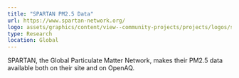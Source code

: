 ```yaml
---
title: "SPARTAN PM2.5 Data"
url: https://www.spartan-network.org/
logo: assets/graphics/content/view--community-projects/projects/logos/spartan.png
type: Research
location: Global
---
```


SPARTAN, the Global Particulate Matter Network, makes their PM2.5 data available both on their site and on OpenAQ.

